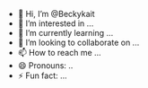 - 👋 Hi, I’m @Beckykait
- 👀 I’m interested in ...
- 🌱 I’m currently learning ...
- 💞️ I’m looking to collaborate on ...
- 📫 How to reach me ...
- 😄 Pronouns: ..
- ⚡ Fun fact: ...

<!---
Beckykait/Beckykait is a ✨ special ✨ repository because its `README.md` (this file) appears on your GitHub profile.
You can click the Preview link to take a look at your changes.
--->
